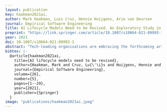 ```yaml
---
layout: publication
key: haakman2021ai,
author: Mark Haakman, Luís Cruz, Hennie Huijgens, Arie van Deursen
journal: Empirical Software Engineering
title: AI Lifecycle Models Need to be Revised. An Exploratory Study in Fintech
preprint: "https://link.springer.com/article/10.1007/s10664-021-09993-1"
year: 2021
doi: 10.1007/s10664-021-09993-1
abstract: "Tech-leading organizations are embracing the forthcoming artificial intelligence revolution. Intelligent systems are replacing and cooperating with traditional software components. Thus, the same development processes and standards in software engineering ought to be complied in artificial intelligence systems. This study aims to understand the processes by which artificial intelligence-based systems are developed and how state-of-the-art lifecycle models fit the current needs of the industry. We conducted an exploratory case study at ING, a global bank with a strong European base. We interviewed 17 people with different roles and from different departments within the organization. We have found that the following stages have been overlooked by previous lifecycle models: data collection, feasibility study, documentation, model monitoring, and model risk assessment. Our work shows that the real challenges of applying Machine Learning go much beyond sophisticated learning algorithms – more focus is needed on the entire lifecycle. In particular, regardless of the existing development tools for Machine Learning, we observe that they are still not meeting the particularities of this field."
bibtex: |-
  @article{haakman2021ai,
    title={AI lifecycle models need to be revised},
    author={Haakman, Mark and Cruz, Lu{\'\i}s and Huijgens, Hennie and van Deursen, Arie},
    journal={Empirical Software Engineering},
    volume={26},
    number={5},
    pages={1--29},
    year={2021},
    publisher={Springer}
  }
image: "publications/haakman2021ai.jpeg"
---
```

